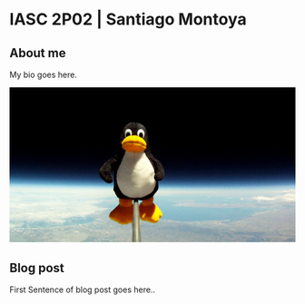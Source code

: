 # IASC 2P02 | Santiago Montoya 

## About me

My bio goes here.

![](Images/tux.jpg)

## Blog post

First Sentence of blog post goes here..

